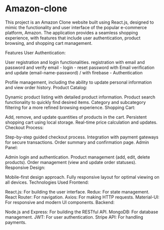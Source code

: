 # Amazon-clone
This project is an Amazon Clone website built using React.js, designed to mimic the functionality and user interface of the popular e-commerce platform, Amazon. The application provides a seamless shopping experience, with features that include user authentication, product browsing, and shopping cart management.

Features
User Authentication:

User registration and login functionalities.
registration with email and password and verify email - login - reset password with Email verification 
and update (email-name-password) / with firebase - Authentication

Profile management, including the ability to update personal information and view order history.
Product Catalog:

Dynamic product listing with detailed product information.
Product search functionality to quickly find desired items.
Category and subcategory filtering for a more refined browsing experience.
Shopping Cart:

Add, remove, and update quantities of products in the cart.
Persistent shopping cart using local storage.
Real-time price calculation and updates.
Checkout Process:

Step-by-step guided checkout process.
Integration with payment gateways for secure transactions.
Order summary and confirmation page.
Admin Panel:

Admin login and authentication.
Product management (add, edit, delete products).
Order management (view and update order statuses).
Responsive Design:

Mobile-first design approach.
Fully responsive layout for optimal viewing on all devices.
Technologies Used
Frontend:

React.js: For building the user interface.
Redux: For state management.
React Router: For navigation.
Axios: For making HTTP requests.
Material-UI: For responsive and modern UI components.
Backend:

Node.js and Express: For building the RESTful API.
MongoDB: For database management.
JWT: For user authentication.
Stripe API: For handling payments.
